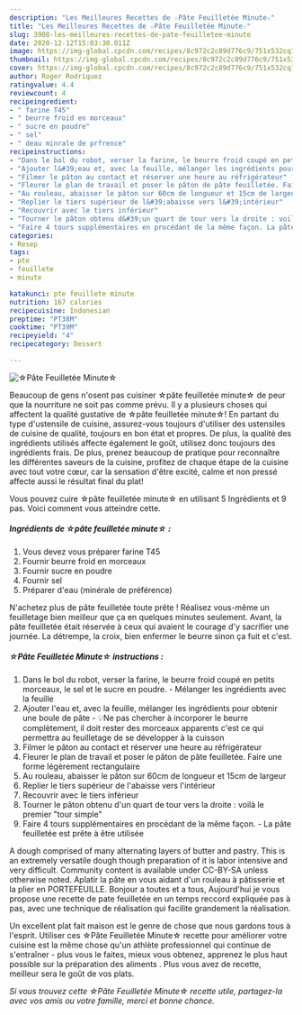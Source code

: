 ```yaml
---
description: "Les Meilleures Recettes de ☆Pâte Feuilletée Minute☆"
title: "Les Meilleures Recettes de ☆Pâte Feuilletée Minute☆"
slug: 3908-les-meilleures-recettes-de-pate-feuilletee-minute
date: 2020-12-12T15:03:30.011Z
image: https://img-global.cpcdn.com/recipes/8c972c2c89d776c9/751x532cq70/☆pate-feuilletee-minute☆-photo-principale-de-la-recette.jpg
thumbnail: https://img-global.cpcdn.com/recipes/8c972c2c89d776c9/751x532cq70/☆pate-feuilletee-minute☆-photo-principale-de-la-recette.jpg
cover: https://img-global.cpcdn.com/recipes/8c972c2c89d776c9/751x532cq70/☆pate-feuilletee-minute☆-photo-principale-de-la-recette.jpg
author: Roger Rodriquez
ratingvalue: 4.4
reviewcount: 4
recipeingredient:
- " farine T45"
- " beurre froid en morceaux"
- " sucre en poudre"
- " sel"
- " deau minrale de prfrence"
recipeinstructions:
- "Dans le bol du robot, verser la farine, le beurre froid coupé en petits morceaux, le sel et le sucre en poudre. Mélanger les ingrédients avec la feuille"
- "Ajouter l&#39;eau et, avec la feuille, mélanger les ingrédients pour obtenir une boule de pâte 💡Ne pas chercher à incorporer le beurre complètement, il doit rester des morceaux apparents c&#39;est ce qui permettra au feuilletage de se développer à la cuisson"
- "Filmer le pâton au contact et réserver une heure au réfrigérateur"
- "Fleurer le plan de travail et poser le pâton de pâte feuilletée. Faire une forme légèrement rectangulaire"
- "Au rouleau, abaisser le pâton sur 60cm de longueur et 15cm de largeur"
- "Replier le tiers supérieur de l&#39;abaisse vers l&#39;intérieur"
- "Recouvrir avec le tiers inférieur"
- "Tourner le pâton obtenu d&#39;un quart de tour vers la droite : voilà le premier &#34;tour simple&#34;"
- "Faire 4 tours supplémentaires en procédant de la même façon. La pâte feuilletée est prête à être utilisée"
categories:
- Resep
tags:
- pte
- feuillete
- minute

katakunci: pte feuillete minute 
nutrition: 167 calories
recipecuisine: Indonesian
preptime: "PT38M"
cooktime: "PT39M"
recipeyield: "4"
recipecategory: Dessert

---
```



![☆Pâte Feuilletée Minute☆](https://img-global.cpcdn.com/recipes/8c972c2c89d776c9/751x532cq70/☆pate-feuilletee-minute☆-photo-principale-de-la-recette.jpg)

Beaucoup de gens n'osent pas cuisiner ☆pâte feuilletée minute☆ de peur que la nourriture ne soit pas comme prévu. Il y a plusieurs choses qui affectent la qualité gustative de ☆pâte feuilletée minute☆! En partant du type d'ustensile de cuisine, assurez-vous toujours d'utiliser des ustensiles de cuisine de qualité, toujours en bon état et propres. De plus, la qualité des ingrédients utilisés affecte également le goût, utilisez donc toujours des ingrédients frais. De plus, prenez beaucoup de pratique pour reconnaître les différentes saveurs de la cuisine, profitez de chaque étape de la cuisine avec tout votre cœur, car la sensation d'être excité, calme et non pressé affecte aussi le résultat final du plat!

<!--inarticleads1-->

Vous pouvez cuire ☆pâte feuilletée minute☆ en utilisant 5 Ingrédients et 9 pas. Voici comment vous atteindre cette.

##### Ingrédients de ☆pâte feuilletée minute☆ :

1. Vous devez vous préparer  farine T45
1. Fournir  beurre froid en morceaux
1. Fournir  sucre en poudre
1. Fournir  sel
1. Préparer  d&#39;eau (minérale de préférence)


N&#39;achetez plus de pâte feuilletée toute prête ! Réalisez vous-même un feuilletage bien meilleur que ça en quelques minutes seulement. Avant, la pâte feuilletée était réservée à ceux qui avaient le courage d&#39;y sacrifier une journée. La détrempe, la croix, bien enfermer le beurre sinon ça fuit et c&#39;est. 

<!--inarticleads2-->

##### ☆Pâte Feuilletée Minute☆ instructions :

1. Dans le bol du robot, verser la farine, le beurre froid coupé en petits morceaux, le sel et le sucre en poudre. - Mélanger les ingrédients avec la feuille
1. Ajouter l&#39;eau et, avec la feuille, mélanger les ingrédients pour obtenir une boule de pâte - 💡Ne pas chercher à incorporer le beurre complètement, il doit rester des morceaux apparents c&#39;est ce qui permettra au feuilletage de se développer à la cuisson
1. Filmer le pâton au contact et réserver une heure au réfrigérateur
1. Fleurer le plan de travail et poser le pâton de pâte feuilletée. Faire une forme légèrement rectangulaire
1. Au rouleau, abaisser le pâton sur 60cm de longueur et 15cm de largeur
1. Replier le tiers supérieur de l&#39;abaisse vers l&#39;intérieur
1. Recouvrir avec le tiers inférieur
1. Tourner le pâton obtenu d&#39;un quart de tour vers la droite : voilà le premier &#34;tour simple&#34;
1. Faire 4 tours supplémentaires en procédant de la même façon. - La pâte feuilletée est prête à être utilisée


A dough comprised of many alternating layers of butter and pastry. This is an extremely versatile dough though preparation of it is labor intensive and very difficult. Community content is available under CC-BY-SA unless otherwise noted. Aplatir la pâte en vous aidant d&#39;un rouleau à pâtisserie et la plier en PORTEFEUILLE. Bonjour a toutes et a tous, Aujourd&#39;hui je vous propose une recette de pate feuilletée en un temps reccord expliquée pas à pas, avec une technique de réalisation qui facilite grandement la réalisation. 

<!--inarticleads1-->

<p>
Un excellent plat fait maison est le genre de chose que nous gardons tous à l'esprit. Utiliser ces ☆Pâte Feuilletée Minute☆ recette pour améliorer votre cuisine est la même chose qu'un athlète professionnel qui continue de s'entraîner - plus vous le faites, mieux vous obtenez, apprenez le plus haut possible sur la préparation des aliments . Plus vous avez de recette, meilleur sera le goût de vos plats.
</p>

<p>
<i>Si vous trouvez cette ☆Pâte Feuilletée Minute☆ recette utile, partagez-la avec vos amis ou votre famille, merci et bonne chance.</i>
</p>
